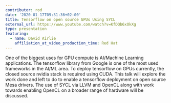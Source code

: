 ```yaml
---
contributor: rod
date: '2020-01-17T09:31:36+02:00'
title: Tensorflow on open source GPUs Using SYCL
external_url: https://www.youtube.com/watch?v=KfDQb6xOkXg
type: presentation
featuring: 
  - name: David Airlie
    affiliation_at_video_production_time: Red Hat
---
```


One of the biggest uses for GPU compute is AI/Machine Learning applications. The tensorflow library from Google is one
of the most used frameworks in the AI/ML area. To deploy tensorflow on GPUs currently, the closed source nvidia stack is
required using CUDA. This talk will explore the work done and left to do to enable a tensorflow deployment on open
source Mesa drivers. The use of SYCL via LLVM and OpenCL along with work towards enabling OpenCL on a broader range of
hardware will be discussed.
